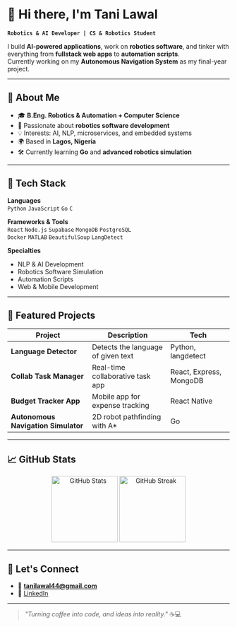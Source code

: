 # 🚀 Hi there, I'm Tani Lawal  

**`Robotics & AI Developer | CS & Robotics Student`**  

I build **AI-powered applications**, work on **robotics software**, and tinker with everything from **fullstack web apps** to **automation scripts**.  
Currently working on my **Autonomous Navigation System** as my final-year project.  

---

## 📌 About Me
- 🎓 **B.Eng. Robotics & Automation + Computer Science**
- 🤖 Passionate about **robotics software development**
- 💡 Interests: AI, NLP, microservices, and embedded systems
- 🌍 Based in **Lagos, Nigeria**
- 🛠 Currently learning **Go** and **advanced robotics simulation**

---

## 🧩 Tech Stack

**Languages**  
`Python` `JavaScript` `Go` `C`  

**Frameworks & Tools**  
`React` `Node.js` `Supabase` `MongoDB` `PostgreSQL`  
`Docker` `MATLAB` `BeautifulSoup` `LangDetect`  

**Specialties**  
- NLP & AI Development  
- Robotics Software Simulation  
- Automation Scripts  
- Web & Mobile Development  

---

## 📂 Featured Projects
| Project | Description | Tech |
|---------|-------------|------|
| **Language Detector** | Detects the language of given text | Python, langdetect |
| **Collab Task Manager** | Real-time collaborative task app | React, Express, MongoDB |
| **Budget Tracker App** | Mobile app for expense tracking | React Native |
| **Autonomous Navigation Simulator** | 2D robot pathfinding with A* | Go |

---

## 📈 GitHub Stats
<p align="center">
  <img src="https://github-readme-stats.vercel.app/api?username=tani-lawal&show_icons=true&theme=tokyonight" alt="GitHub Stats" height="150" />
  <img src="https://github-readme-streak-stats.herokuapp.com/?user=tani-lawal&theme=tokyonight" alt="GitHub Streak" height="150" />
</p>

---

## 🤝 Let's Connect
- 📧 **tanilawal44@gmail.com**  
- 💼 [LinkedIn](https://linkedin.com/in/tani-lawal)  
 

---

> *"Turning coffee into code, and ideas into reality."* ☕💻  
